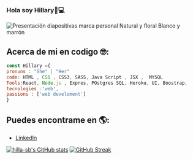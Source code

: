 ### Hola soy Hillary👋💻

![Presentación diapositivas marca personal Natural y floral  Blanco y marrón](https://user-images.githubusercontent.com/93120011/183434472-67e85712-d7dd-41c9-afe7-1739cba5165f.png)

## Acerca de mi en codigo 🤓:
```js
const Hillary ={
pronuns : "She" | "Her"
code: HTML , CSS , CSS3, SASS, Java Script , JSX ,  MYSQL
Tools:React, Node.js , Expres, POstgres SQL, Heroku, UI, Boostrap,
tecnologies :'web',
passions : ['web develoment']
}
```
## Puedes encontrame en 🌎:
- [LinkedIn](https://www.linkedin.com/in/hillary-segura-blanco-667544245/)

[![hilla-sb's GitHub stats](https://github-readme-stats.vercel.app/api?username=hilla-sb)](https://github.com/anuraghazra/github-readme-stats)
[![GitHub Streak](https://github-readme-streak-stats.herokuapp.com/?user=hilla-sb&theme=highcontrast)](https://git.io/streak-stats)

<!--
**hilla-sb/hilla-sb** is a ✨ _special_ ✨ repository because its `README.md` (this file) appears on your GitHub profile.

Here are some ideas to get you started:

- 🔭 I’m currently working on ...
- 🌱 I’m currently learning ...
- 👯 I’m looking to collaborate on ...
- 🤔 I’m looking for help with ...
- 💬 Ask me about ...
- 📫 How to reach me: ...
- 😄 Pronouns: ...
- ⚡ Fun fact: ...

-->

